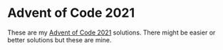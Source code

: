Advent of Code 2021
=====================

These are my [Advent of Code 2021][aoc] solutions. There might be easier or better solutions but these are mine.

[aoc]: https://adventofcode.com/2021
